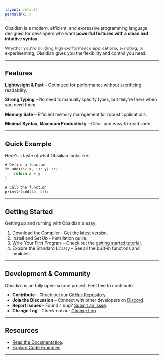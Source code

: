 ```yaml
---
layout: default
permalink: /
---
```


Obsidian is a modern, efficient, and expressive programming language designed for developers who want **powerful features with a clean and intuitive syntax**.

Whether you're building high-performance applications, scripting, or experimenting, Obsidian gives you the flexibility and control you need.

---

## Features

**Lightweight & Fast** – Optimized for performance without sacrificing readability.

**Strong Typing** – No need to manually specify types, but they’re there when you need them.  

**Memory Safe** – Efficient memory management for robust applications.  

**Minimal Syntax, Maximum Productivity** – Clean and easy-to-read code.  

---

## Quick Example

Here's a taste of what Obsidian looks like:

```rust
# Define a function
fn add(i32 x, i32 y) i32 {
    return x + y;
}

# Call the function
println(add(10, 5));
```

---

## Getting Started

Getting up and running with Obsidian is easy:

1. Download the Compiler - [Get the latest version](downloads).
2. Install and Set Up - [Installation guide](#).
3. Write Your First Program – Check out the [getting started tutorial](#).
4. Explore the Standard Library – See all the built-in functions and modules.

---

## Development & Community

Obsidian is an fully open-source project. Feel free to contribute.
- **Contribute** – Check out our [GitHub Repository](#).
- **Join the Discussion** – Connect with other developers on [Discord](#).
- **Report Issues** – Found a bug? [Submit an issue](#).
- **Change Log** - Check out our [Change Log](/changelog/)

---

## Resources
- [Read the Documentation](#).
- [Explore Code Examples](#).

---